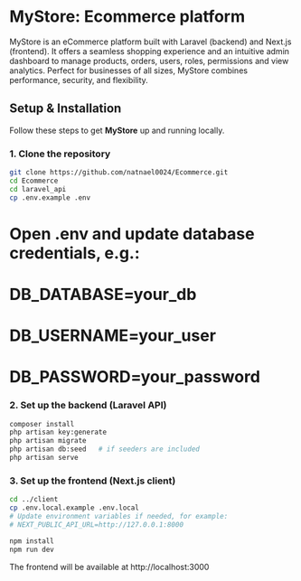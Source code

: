 # MyStore: Ecommerce platform
MyStore is an eCommerce platform built with Laravel (backend) and Next.js (frontend). It offers a seamless shopping experience and an intuitive admin dashboard to manage products, orders, users, roles, permissions and view analytics. Perfect for businesses of all sizes, MyStore combines performance, security, and flexibility.

##  Setup & Installation

Follow these steps to get **MyStore** up and running locally.

### 1. Clone the repository
```bash
git clone https://github.com/natnael0024/Ecommerce.git
cd Ecommerce
cd laravel_api
cp .env.example .env
```
# Open .env and update database credentials, e.g.:
# DB_DATABASE=your_db
# DB_USERNAME=your_user
# DB_PASSWORD=your_password

### 2. Set up the backend (Laravel API)
```bash
composer install
php artisan key:generate
php artisan migrate
php artisan db:seed   # if seeders are included
php artisan serve
```
### 3. Set up the frontend (Next.js client)
```bash
cd ../client
cp .env.local.example .env.local
# Update environment variables if needed, for example:
# NEXT_PUBLIC_API_URL=http://127.0.0.1:8000

npm install
npm run dev
```
The frontend will be available at http://localhost:3000
